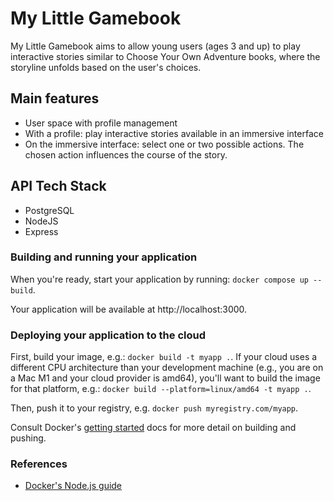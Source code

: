 # My Little Gamebook

My Little Gamebook aims to allow young users (ages 3 and up) to play interactive stories similar to Choose Your Own Adventure books, where the storyline unfolds based on the user's choices.

## Main features

- User space with profile management
- With a profile: play interactive stories available in an immersive interface
- On the immersive interface: select one or two possible actions. The chosen action influences the course of the story.

## API Tech Stack

- PostgreSQL
- NodeJS
- Express

### Building and running your application

When you're ready, start your application by running:
`docker compose up --build`.

Your application will be available at http://localhost:3000.

### Deploying your application to the cloud

First, build your image, e.g.: `docker build -t myapp .`.
If your cloud uses a different CPU architecture than your development
machine (e.g., you are on a Mac M1 and your cloud provider is amd64),
you'll want to build the image for that platform, e.g.:
`docker build --platform=linux/amd64 -t myapp .`.

Then, push it to your registry, e.g. `docker push myregistry.com/myapp`.

Consult Docker's [getting started](https://docs.docker.com/go/get-started-sharing/)
docs for more detail on building and pushing.

### References
* [Docker's Node.js guide](https://docs.docker.com/language/nodejs/)